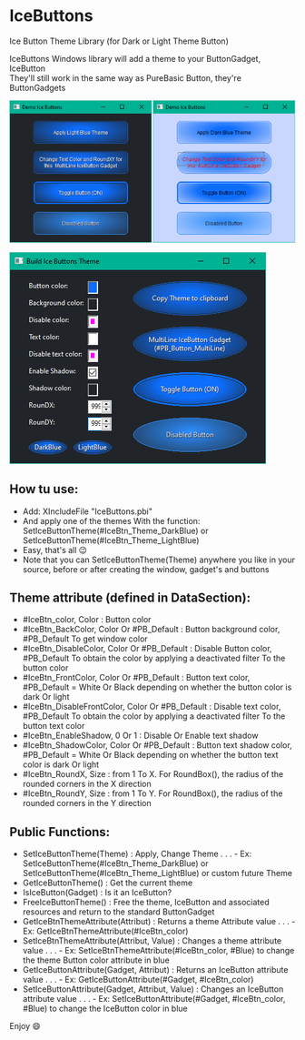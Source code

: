 # IceButtons
Ice Button Theme Library (for Dark or Light Theme Button)

IceButtons Windows library will add a theme to your ButtonGadget, IceButton<br>
They'll still work in the same way as PureBasic Button, they're ButtonGadgets

![Alt text](/Demo_IceButtons.png?raw=true "Demo Ice Buttons")<br>

![Alt text](/Build_IceButtons_Theme.png?raw=true "Build_IceButtons_Theme")<br>

## __How tu use:__ <br>
- Add: XIncludeFile "IceButtons.pbi"<br>
- And apply one of the themes With the function: SetIceButtonTheme(#IceBtn_Theme_DarkBlue) or SetIceButtonTheme(#IceBtn_Theme_LightBlue)<br>
- Easy, that's all :wink:<br>
- Note that you can SetIceButtonTheme(Theme) anywhere you like in your source, before or after creating the window, gadget's and buttons<br>

## __Theme attribute (defined in DataSection):__ <br>
- #IceBtn_color, Color : Button color
- #IceBtn_BackColor, Color Or #PB_Default : Button background color, #PB_Default To get window color
- #IceBtn_DisableColor, Color Or #PB_Default : Disable Button color, #PB_Default To obtain the color by applying a deactivated filter To the button color
- #IceBtn_FrontColor, Color Or #PB_Default : Button text color, #PB_Default = White Or Black depending on whether the button color is dark Or light
- #IceBtn_DisableFrontColor, Color Or #PB_Default : Disable text color, #PB_Default To obtain the color by applying a deactivated filter To the button text color
- #IceBtn_EnableShadow, 0 Or 1 : Disable Or Enable text shadow
- #IceBtn_ShadowColor, Color Or #PB_Default : Button text shadow color, #PB_Default = White Or Black depending on whether the button text color is dark Or light
- #IceBtn_RoundX, Size : from 1 To X. For RoundBox(), the radius of the rounded corners in the X direction
- #IceBtn_RoundY, Size : from 1 To Y. For RoundBox(), the radius of the rounded corners in the Y direction

## __Public Functions:__ <br>
- SetIceButtonTheme(Theme) : Apply, Change Theme
. . . - Ex: SetIceButtonTheme(#IceBtn_Theme_DarkBlue) or SetIceButtonTheme(#IceBtn_Theme_LightBlue) or custom future Theme
- GetIceButtonTheme() : Get the current theme
- IsIceButton(Gadget) : Is it an IceButton?
- FreeIceButtonTheme() : Free the theme, IceButton and associated resources and return to the standard ButtonGadget
- GetIceBtnThemeAttribute(Attribut) : Returns a theme Attribute value
. . . - Ex: GetIceBtnThemeAttribute(#IceBtn_color)
- SetIceBtnThemeAttribute(Attribut, Value) : Changes a theme attribute value
. . . - Ex: SetIceBtnThemeAttribute(#IceBtn_color, #Blue) to change the theme Button color attribute in blue
- GetIceButtonAttribute(Gadget, Attribut) : Returns an IceButton attribute value
. . . - Ex: GetIceButtonAttribute(#Gadget, #IceBtn_color)
- SetIceButtonAttribute(Gadget, Attribut, Value) : Changes an IceButton attribute value
. . . - Ex: SetIceButtonAttribute(#Gadget, #IceBtn_color, #Blue) to change the IceButton color in blue

Enjoy :smile:
